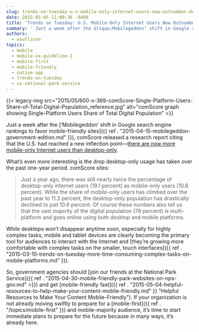 ```yaml
---
slug: trends-on-tuesday-u-s-mobile-only-internet-users-now-outnumber-desktop-only-users
date: 2015-05-05 11:00:36 -0400
title: 'Trends on Tuesday: U.S. Mobile-Only Internet Users Now Outnumber Desktop-Only Users'
summary: ' Just a week after the &lsquo;Mobilegeddon’ shift in Google search engine rankings to favor mobile-friendly sites, comScore released a research report citing that the U.S. had reached a new inflection point&mdash;there are now more mobile-only Internet users than desktop-only. What’s even'
authors:
  - wsullivan
topics:
  - mobile
  - mobile-ux-guideline-1
  - mobile-first
  - mobile-friendly
  - native-app
  - trends-on-tuesday
  - us-national-park-service
---
```


{{< legacy-img src="2015/05/600-x-369-comScore-Single-Platform-Users-Share-of-Total-Digital-Population_reference.jpg" alt="comScore graph showing Single-Platform Users Share of Total Digital Population" >}}

Just a week after the [‘Mobilegeddon’ shift in Google search engine rankings to favor mobile-friendly sites]({{ ref . "2015-04-15-mobilegeddon-government-edition.md" }}), comScore released a research report citing that the U.S. had reached a new inflection point—[there are now more mobile-only Internet users than desktop-only](http://www.comscore.com/Insights/Blog/Number-of-Mobile-Only-Internet-Users-Now-Exceeds-Desktop-Only-in-the-U.S).

What’s even more interesting is the drop desktop-only usage has taken over the past one-year period. comScore sites:

> Just a year ago, there was still nearly twice the percentage of desktop-only internet users (19.1 percent) as mobile-only users (10.8 percent). While the share of mobile-only users has climbed over the past year to 11.3 percent, the desktop-only population has drastically declined to just 10.6 percent. Of course these numbers also tell us that the vast majority of the digital population (78 percent) is multi-platform and goes online using both desktop and mobile platforms.

While desktops won’t disappear anytime soon, especially for highly complex tasks, mobile and tablet devices are clearly becoming the primary tool for audiences to interact with the Internet and [they’re growing more comfortable with complex tasks on the smaller, touch interfaces]({{ ref . "2015-03-10-trends-on-tuesday-more-time-consuming-complex-tasks-on-mobile-platforms.md" }}).

So, government agencies should [join our friends at the National Park Service]({{ ref . "2015-04-30-mobile-friendly-park-websites-on-nps-gov.md" >}}) and get [mobile-friendly fast]({{ ref . "2015-05-04-helpful-resources-to-help-make-your-content-mobile-friendly.md" }} "Helpful Resources to Make Your Content Mobile-Friendly"). If your organization is not already moving swiftly to prepare for a [mobile-first]({{ ref . "/topics/mobile-first" }}) and mobile-majority audience, it’s time to start immediate plans to prepare for the future because in many ways, it’s already here.